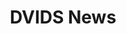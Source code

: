 ---
title: DVIDS News
path: /news/dvids-releases
hero_image: ../../images/header_faceted.jpg
hero_color: yellow
hero_size: small
template: dvids-releases-landing
---